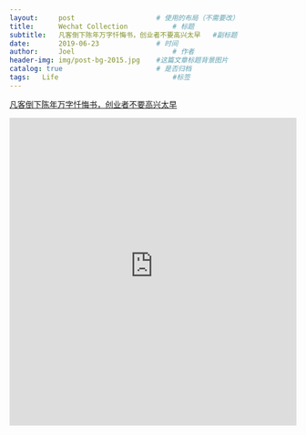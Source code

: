 ```yaml
---
layout:     post   				    # 使用的布局（不需要改）
title:      Wechat Collection			# 标题 
subtitle:   凡客倒下陈年万字忏悔书，创业者不要高兴太早   #副标题
date:       2019-06-23 				# 时间
author:     Joel 						# 作者
header-img: img/post-bg-2015.jpg 	#这篇文章标题背景图片
catalog: true 						# 是否归档
tags:	Life							#标签
---
```

<a href="https://mp.weixin.qq.com/s?__biz=MjM5MjM0Njg2MA==&mid=403533814&idx=4&sn=aefdfa96d5d3aa16f16776c8cc2c9da3&chksm=3b5e68750c29e1633752dfd45ee074ee3feb14cb7dfd9dfcdc903d3c85e40a35053ec9a0f12c&mpshare=1&scene=1&srcid=04128dp2i0PWiGE3CHLtre8a&pass_ticket=tB08wSX9ENKcHH%2BbxYTJ8vLvzOyEuZ4v%2FmSF8VnlR69XQGlEHrBPX23zOl6VwBg1#rd">凡客倒下陈年万字忏悔书，创业者不要高兴太早</a>

<embed width="100%" height="540px" name="plugin" id="plugin" src="https://raw.githubusercontent.com/JoelPub/joelpub.github.io/master/img/blog/8.pdf" type="application/pdf" internalinstanceid="9">
